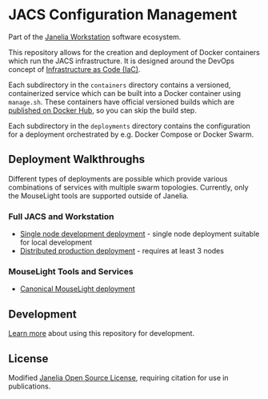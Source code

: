 # JACS Configuration Management

Part of the [Janelia Workstation](https://github.com/JaneliaSciComp/workstation) software ecosystem.

This repository allows for the creation and deployment of Docker containers which run the JACS infrastructure. It is designed around the DevOps concept of [Infrastructure as Code (IaC)](https://en.wikipedia.org/wiki/Infrastructure_as_Code).

Each subdirectory in the `containers` directory contains a versioned, containerized service which can be built into a Docker container using `manage.sh`. These containers have official versioned builds which are [published on Docker Hub](https://hub.docker.com/u/janeliascicomp), so you can skip the build step.

Each subdirectory in the `deployments` directory contains the configuration for a deployment orchestrated by e.g. Docker Compose or Docker Swarm.


## Deployment Walkthroughs

Different types of deployments are possible which provide various combinations of services with multiple swarm topologies. Currently, only the MouseLight tools are supported outside of Janelia. 

### Full JACS and Workstation

* [Single node development deployment](docs/ComposeDeployment.md) - single node deployment suitable for local development
* [Distributed production deployment](docs/FullDeployment.md) - requires at least 3 nodes


### MouseLight Tools and Services

* [Canonical MouseLight deployment](docs/MouseLightDeployment.md)


## Development

[Learn more](docs/BasicUsage.md) about using this repository for development.


## License

Modified [Janelia Open Source License](LICENSE.md), requiring citation for use in publications.

